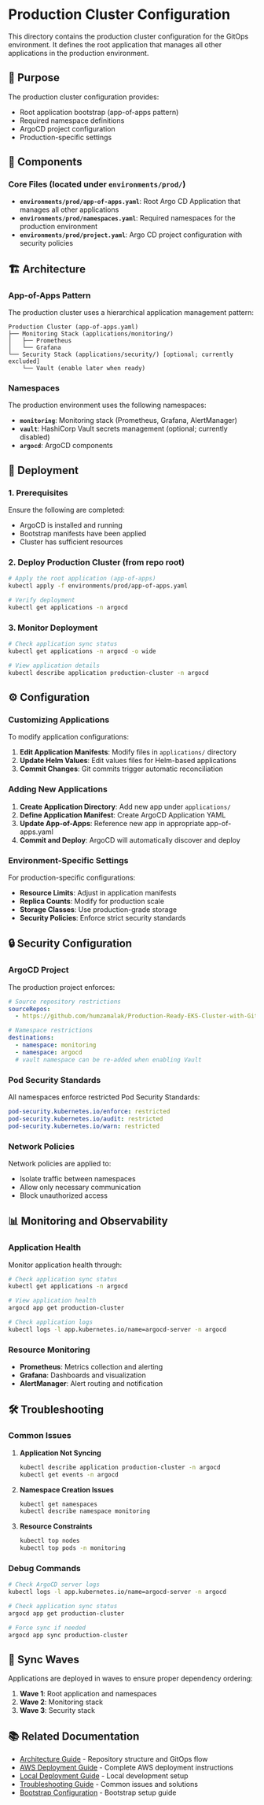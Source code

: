 <!-- Docs Update: 2025-10-05 — Correct file locations under environments/prod and clarify commands. -->
# Production Cluster Configuration

This directory contains the production cluster configuration for the GitOps environment. It defines the root application that manages all other applications in the production environment.

## 🎯 Purpose

The production cluster configuration provides:
- Root application bootstrap (app-of-apps pattern)
- Required namespace definitions
- ArgoCD project configuration
- Production-specific settings

## 📁 Components

### Core Files (located under `environments/prod/`)
- **`environments/prod/app-of-apps.yaml`**: Root Argo CD Application that manages all other applications
- **`environments/prod/namespaces.yaml`**: Required namespaces for the production environment
- **`environments/prod/project.yaml`**: Argo CD project configuration with security policies

## 🏗️ Architecture

### App-of-Apps Pattern

The production cluster uses a hierarchical application management pattern:

```
Production Cluster (app-of-apps.yaml)
├── Monitoring Stack (applications/monitoring/)
│   ├── Prometheus
│   └── Grafana
└── Security Stack (applications/security/) [optional; currently excluded]
    └── Vault (enable later when ready)
```

### Namespaces

The production environment uses the following namespaces:

- **`monitoring`**: Monitoring stack (Prometheus, Grafana, AlertManager)
- **`vault`**: HashiCorp Vault secrets management (optional; currently disabled)
- **`argocd`**: ArgoCD components

## 🚀 Deployment

### 1. Prerequisites

Ensure the following are completed:
- ArgoCD is installed and running
- Bootstrap manifests have been applied
- Cluster has sufficient resources

### 2. Deploy Production Cluster (from repo root)

```bash
# Apply the root application (app-of-apps)
kubectl apply -f environments/prod/app-of-apps.yaml

# Verify deployment
kubectl get applications -n argocd
```

### 3. Monitor Deployment

```bash
# Check application sync status
kubectl get applications -n argocd -o wide

# View application details
kubectl describe application production-cluster -n argocd
```

## ⚙️ Configuration

### Customizing Applications

To modify application configurations:

1. **Edit Application Manifests**: Modify files in `applications/` directory
2. **Update Helm Values**: Edit values files for Helm-based applications
3. **Commit Changes**: Git commits trigger automatic reconciliation

### Adding New Applications

1. **Create Application Directory**: Add new app under `applications/`
2. **Define Application Manifest**: Create ArgoCD Application YAML
3. **Update App-of-Apps**: Reference new app in appropriate app-of-apps.yaml
4. **Commit and Deploy**: ArgoCD will automatically discover and deploy

### Environment-Specific Settings

For production-specific configurations:

- **Resource Limits**: Adjust in application manifests
- **Replica Counts**: Modify for production scale
- **Storage Classes**: Use production-grade storage
- **Security Policies**: Enforce strict security standards

## 🔒 Security Configuration

### ArgoCD Project

The production project enforces:

```yaml
# Source repository restrictions
sourceRepos:
  - https://github.com/humzamalak/Production-Ready-EKS-Cluster-with-GitOps

# Namespace restrictions
destinations:
  - namespace: monitoring
  - namespace: argocd
  # vault namespace can be re-added when enabling Vault
```

### Pod Security Standards

All namespaces enforce restricted Pod Security Standards:

```yaml
pod-security.kubernetes.io/enforce: restricted
pod-security.kubernetes.io/audit: restricted
pod-security.kubernetes.io/warn: restricted
```

### Network Policies

Network policies are applied to:
- Isolate traffic between namespaces
- Allow only necessary communication
- Block unauthorized access

## 📊 Monitoring and Observability

### Application Health

Monitor application health through:

```bash
# Check application sync status
kubectl get applications -n argocd

# View application health
argocd app get production-cluster

# Check application logs
kubectl logs -l app.kubernetes.io/name=argocd-server -n argocd
```

### Resource Monitoring

- **Prometheus**: Metrics collection and alerting
- **Grafana**: Dashboards and visualization
- **AlertManager**: Alert routing and notification

## 🛠️ Troubleshooting

### Common Issues

1. **Application Not Syncing**
   ```bash
   kubectl describe application production-cluster -n argocd
   kubectl get events -n argocd
   ```

2. **Namespace Creation Issues**
   ```bash
   kubectl get namespaces
   kubectl describe namespace monitoring
   ```

3. **Resource Constraints**
   ```bash
   kubectl top nodes
   kubectl top pods -n monitoring
   ```

### Debug Commands

```bash
# Check ArgoCD server logs
kubectl logs -l app.kubernetes.io/name=argocd-server -n argocd

# Check application sync status
argocd app get production-cluster

# Force sync if needed
argocd app sync production-cluster
```

## 🔄 Sync Waves

Applications are deployed in waves to ensure proper dependency ordering:

1. **Wave 1**: Root application and namespaces
2. **Wave 2**: Monitoring stack
3. **Wave 3**: Security stack

## 📚 Related Documentation

- [Architecture Guide](../../docs/architecture.md) - Repository structure and GitOps flow
- [AWS Deployment Guide](../../docs/aws-deployment.md) - Complete AWS deployment instructions
- [Local Deployment Guide](../../docs/local-deployment.md) - Local development setup
- [Troubleshooting Guide](../../docs/troubleshooting.md) - Common issues and solutions
- [Bootstrap Configuration](../../bootstrap/README.md) - Bootstrap setup guide